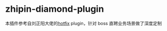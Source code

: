 # zhipin-diamond-plugin

本插件参考自刘正阳大佬的[hotfix](https://github.com/liuzhengyang/lets-hotfix-idea-plugin) plugin，针对 boss 直聘业务场景做了深度定制